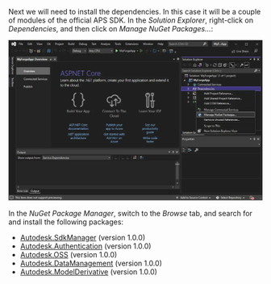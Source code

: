 Next we will need to install the dependencies. In this case it will be a couple of modules
of the official APS SDK. In the _Solution Explorer_,
right-click on _Dependencies_, and then click on _Manage NuGet Packages..._:

![Manage NuGet dependencies](manage-nugets.webp)

In the _NuGet Package Manager_, switch to the _Browse_ tab, and search for and install
the following packages:

- [Autodesk.SdkManager](https://www.nuget.org/packages/Autodesk.SdkManager) (version 1.0.0)
- [Autodesk.Authentication](https://www.nuget.org/packages/Autodesk.Authentication) (version 1.0.0)
- [Autodesk.OSS](https://www.nuget.org/packages/Autodesk.OSS) (version 1.0.0)
- [Autodesk.DataManagement](https://www.nuget.org/packages/Autodesk.DataManagement) (version 1.0.0)
- [Autodesk.ModelDerivative](https://www.nuget.org/packages/Autodesk.ModelDerivative) (version 1.0.0)